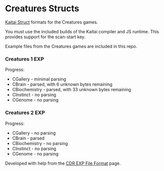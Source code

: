 # Creatures Structs

[Kaitai Struct](https://kaitai.io/) formats for the Creatures games.

You must use the included builds of the Kaitai compiler and JS runtime. This provides support for the scan-start key.

Example files from the Creatures games are included in this repo.

### Creatures 1 EXP

Progress:
  - CGallery - minimal parsing
  - CBrain - parsed, with 6 unknown bytes remaining
  - CBiochemistry - parsed, with 33 unknown bytes remaining
  - CInstinct - no parsing
  - CGenome - no parsing

### Creatures 2 EXP

Progress:
  - CGallery - no parsing
  - CBrain - parsed
  - CBiochemistry - no parsing
  - CInstinct - no parsing
  - CGenome - no parsing
  
Developed with help from the [CDR EXP File Format](http://double.nz/creatures/creatures2/expbrain.htm) page.
